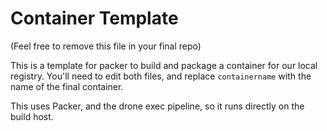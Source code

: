 # Container Template

(Feel free to remove this file in your final repo)

This is a template for packer to build and package a container for our local
registry.  You'll need to edit both files, and replace `containername` with the
name of the final container.

This uses Packer, and the drone exec pipeline, so it runs directly on the build
host.
